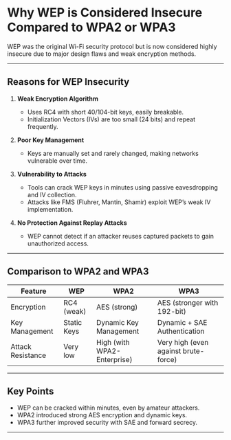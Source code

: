 # Why WEP is Considered Insecure Compared to WPA2 or WPA3

WEP was the original Wi-Fi security protocol but is now considered highly insecure due to major design flaws and weak encryption methods.

---

## **Reasons for WEP Insecurity**

1. **Weak Encryption Algorithm**  
   - Uses RC4 with short 40/104-bit keys, easily breakable.
   - Initialization Vectors (IVs) are too small (24 bits) and repeat frequently.

2. **Poor Key Management**  
   - Keys are manually set and rarely changed, making networks vulnerable over time.

3. **Vulnerability to Attacks**  
   - Tools can crack WEP keys in minutes using passive eavesdropping and IV collection.
   - Attacks like FMS (Fluhrer, Mantin, Shamir) exploit WEP’s weak IV implementation.

4. **No Protection Against Replay Attacks**  
   - WEP cannot detect if an attacker reuses captured packets to gain unauthorized access.

---

## **Comparison to WPA2 and WPA3**

| Feature           | WEP                    | WPA2                    | WPA3                      |
|-------------------|-------------------------|--------------------------|----------------------------|
| Encryption        | RC4 (weak)              | AES (strong)             | AES (stronger with 192-bit) |
| Key Management    | Static Keys             | Dynamic Key Management   | Dynamic + SAE Authentication |
| Attack Resistance | Very low                | High (with WPA2-Enterprise) | Very high (even against brute-force) |

---

## **Key Points**

- WEP can be cracked within minutes, even by amateur attackers.
- WPA2 introduced strong AES encryption and dynamic keys.
- WPA3 further improved security with SAE and forward secrecy.

---
